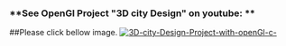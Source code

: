 ### **See OpenGl Project "3D city Design" on youtube: **
##Please click bellow image.
[![3D-city-Design-Project-with-openGl-c-](https://img.youtube.com/vi/NqoNMIZUqTc/0.jpg)](https://www.youtube.com/watch?v=NqoNMIZUqTc)
